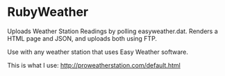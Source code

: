 RubyWeather
===========

Uploads Weather Station Readings by polling easyweather.dat. Renders a HTML page and JSON, and uploads both using FTP.

Use with any weather station that uses Easy Weather software.

This is what I use: http://proweatherstation.com/default.html
